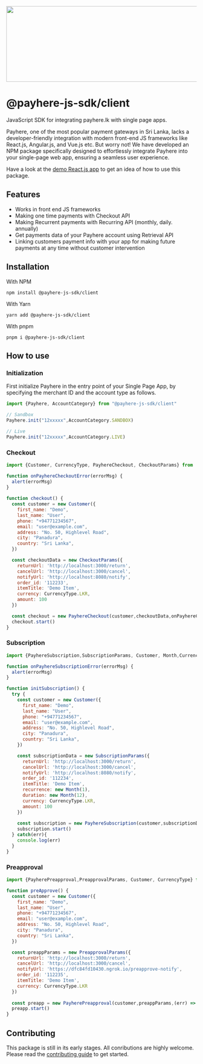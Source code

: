 <p align="center">
  <img width="600" height="200" width="400" src="https://payherestorage.blob.core.windows.net/payhere-resources/www/images/PayHere-Logo.png">
</p>

# @payhere-js-sdk/client
JavaScript SDK for integrating payhere.lk with single page apps.

Payhere, one of the most popular payment gateways in Sri Lanka, lacks a developer-friendly integration with modern front-end JS frameworks like React.js, Angular.js, and Vue.js etc. But worry not! We have developed an NPM package specifically designed to effortlessly integrate Payhere into your single-page web app, ensuring a seamless user experience.

Have a look at the [demo React.js app](https://github.com/pavinduLakshan/payhere-js-sdk/samples/react) to get an idea of how to use this package.

## Features

- Works in front end JS frameworks
- Making one time payments with Checkout API
- Making Recurrent payments with Recurring API (monthly, daily. annually)
- Get payments data of your Payhere account using Retrieval API
- Linking customers payment info with your app for making future payments at any time without customer intervention

## Installation

With NPM

```shell
npm install @payhere-js-sdk/client
```

With Yarn

```shell
yarn add @payhere-js-sdk/client
```

With pnpm

```shell
pnpm i @payhere-js-sdk/client
```

## How to use

### Initialization

First initialize Payhere in the entry point of your Single Page App, by specifying the merchant ID and the account type as follows.

```js
import {Payhere, AccountCategory} from "@payhere-js-sdk/client"

// Sandbox 
Payhere.init("12xxxxx",AccountCategory.SANDBOX)

// Live
Payhere.init("12xxxxx",AccountCategory.LIVE)
```

### Checkout

```js
import {Customer, CurrencyType, PayhereCheckout, CheckoutParams} from '@payhere-js-sdk/client'

function onPayhereCheckoutError(errorMsg) {
  alert(errorMsg)
}
  
function checkout() {
  const customer = new Customer({
    first_name: "Demo",
    last_name: "User",
    phone: "+94771234567",
    email: "user@example.com",
    address: "No. 50, Highlevel Road",
    city: "Panadura",
    country: "Sri Lanka",
  })

  const checkoutData = new CheckoutParams({
    returnUrl: 'http://localhost:3000/return',
    cancelUrl: 'http://localhost:3000/cancel',
    notifyUrl: 'http://localhost:8080/notify',
    order_id: '112233',
    itemTitle: 'Demo Item',
    currency: CurrencyType.LKR,
    amount: 100
  })

  const checkout = new PayhereCheckout(customer,checkoutData,onPayhereCheckoutError)
  checkout.start()
}
```

### Subscription

```js
import {PayhereSubscription,SubscriptionParams, Customer, Month,CurrencyType} from '@payhere-js-sdk/client'

function onPayhereSubscriptionError(errorMsg) {
  alert(errorMsg)
}

function initSubscription() {
  try {
    const customer = new Customer({
      first_name: "Demo",
      last_name: "User",
      phone: "+94771234567",
      email: "user@example.com",
      address: "No. 50, Highlevel Road",
      city: "Panadura",
      country: "Sri Lanka",
    })

    const subscriptionData = new SubscriptionParams({
      returnUrl: 'http://localhost:3000/return',
      cancelUrl: 'http://localhost:3000/cancel',
      notifyUrl: 'http://localhost:8080/notify',
      order_id: '112234',
      itemTitle: 'Demo Item',
      recurrence: new Month(1),
      duration: new Month(12),
      currency: CurrencyType.LKR,
      amount: 100
    })
          
    const subscription = new PayhereSubscription(customer,subscriptionData,onPayhereSubscriptionError)
    subscription.start()
  } catch(err){
    console.log(err)
  }
}
```

### Preapproval

```js
import {PayherePreapproval,PreapprovalParams, Customer, CurrencyType} from '@payhere-js-sdk/client'

function preApprove() {
  const customer = new Customer({
    first_name: "Demo",
    last_name: "User",
    phone: "+94771234567",
    email: "user@example.com",
    address: "No. 50, Highlevel Road",
    city: "Panadura",
    country: "Sri Lanka",
  })

  const preappParams = new PreapprovalParams({
    returnUrl: 'http://localhost:3000/return',
    cancelUrl: 'http://localhost:3000/cancel',
    notifyUrl: 'https://dfc84fd10430.ngrok.io/preapprove-notify',
    order_id: '112235',
    itemTitle: 'Demo Item',
    currency: CurrencyType.LKR
  })
  
  const preapp = new PayherePreapproval(customer,preappParams,(err) => alert(err))
  preapp.start()
}
```

## Contributing

This package is still in its early stages. All conributions are highly welcome.  
Please read the [contributing guide](../../CONTRIBUTING.md) to get started.
